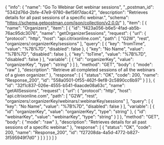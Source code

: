 {
  "info": {
    "name": "Go To Webinar Get webinar sessions",
    "_postman_id": "5342d76d-2bfe-47e9-9780-8ef56f7dac42",
    "description": "Retrieves details for all past sessions of a specific webinar.",
    "schema": "https://schema.getpostman.com/json/collection/v2.0.0/"
  },
  "item": [
    {
      "name": "Organizers",
      "item": [
        {
          "id": "f423a056-b6e5-4fad-ab5b-76ac95dc3076",
          "name": "getOrganizerSessions",
          "request": {
            "url": {
              "protocol": "http",
              "host": "api.citrixonline.com",
              "path": [
                "G2W",
                "rest",
                "organizers/:organizerKey/sessions"
              ],
              "query": [
                {
                  "key": "fromTime",
                  "value": "%7B%7D",
                  "disabled": false
                },
                {
                  "key": "No Name",
                  "value": "%7B%7D",
                  "disabled": false
                },
                {
                  "key": "toTime",
                  "value": "%7B%7D",
                  "disabled": false
                }
              ],
              "variable": [
                {
                  "id": "organizerKey",
                  "value": "organizerKey",
                  "type": "string"
                }
              ]
            },
            "method": "GET",
            "body": {
              "mode": "raw"
            },
            "description": "Retrieve all completed sessions of all the webinars of a given organizer."
          },
          "response": [
            {
              "status": "OK",
              "code": 200,
              "name": "Response_200",
              "id": "558a0501-0f55-462f-9ef8-2c5890cc6b97"
            }
          ]
        },
        {
          "id": "32f1c837-026e-4555-b541-6aacde08a63c",
          "name": "getAllSessions",
          "request": {
            "url": {
              "protocol": "http",
              "host": "api.citrixonline.com",
              "path": [
                "G2W",
                "rest",
                "organizers/:organizerKey/webinars/:webinarKey/sessions"
              ],
              "query": [
                {
                  "key": "No Name",
                  "value": "%7B%7D",
                  "disabled": false
                }
              ],
              "variable": [
                {
                  "id": "organizerKey",
                  "value": "organizerKey",
                  "type": "string"
                },
                {
                  "id": "webinarKey",
                  "value": "webinarKey",
                  "type": "string"
                }
              ]
            },
            "method": "GET",
            "body": {
              "mode": "raw"
            },
            "description": "Retrieves details for all past sessions of a specific webinar."
          },
          "response": [
            {
              "status": "OK",
              "code": 200,
              "name": "Response_200",
              "id": "f27208da-4a5d-4772-b827-3f595949f7d0"
            }
          ]
        }
      ]
    }
  ]
}